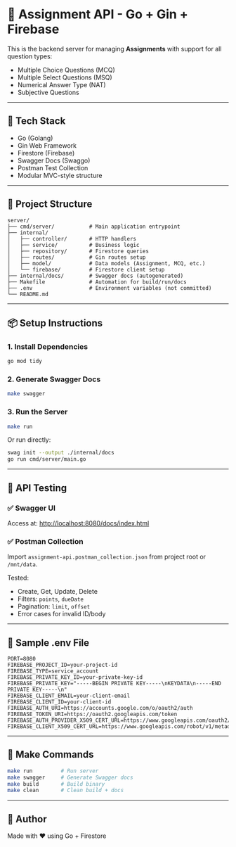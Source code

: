 # 🧠 Assignment API - Go + Gin + Firebase

This is the backend server for managing **Assignments** with support for all question types:
- Multiple Choice Questions (MCQ)
- Multiple Select Questions (MSQ)
- Numerical Answer Type (NAT)
- Subjective Questions

---

## 🚀 Tech Stack

- Go (Golang)
- Gin Web Framework
- Firestore (Firebase)
- Swagger Docs (Swaggo)
- Postman Test Collection
- Modular MVC-style structure

---

## 📁 Project Structure

```
server/
├── cmd/server/           # Main application entrypoint
├── internal/
│   ├── controller/       # HTTP handlers
│   ├── service/          # Business logic
│   ├── repository/       # Firestore queries
│   ├── routes/           # Gin routes setup
│   ├── model/            # Data models (Assignment, MCQ, etc.)
│   └── firebase/         # Firestore client setup
├── internal/docs/        # Swagger docs (autogenerated)
├── Makefile              # Automation for build/run/docs
├── .env                  # Environment variables (not committed)
└── README.md
```

---

## 📦 Setup Instructions

### 1. Install Dependencies

```bash
go mod tidy
```

### 2. Generate Swagger Docs

```bash
make swagger
```

### 3. Run the Server

```bash
make run
```

Or run directly:
```bash
swag init --output ./internal/docs
go run cmd/server/main.go
```

---

## 🧪 API Testing

### ✅ Swagger UI

Access at: [http://localhost:8080/docs/index.html](http://localhost:8080/docs/index.html)

### ✅ Postman Collection

Import `assignment-api.postman_collection.json` from project root or `/mnt/data`.

Tested:
- Create, Get, Update, Delete
- Filters: `points`, `dueDate`
- Pagination: `limit`, `offset`
- Error cases for invalid ID/body

---

## 📝 Sample .env File

```env
PORT=8080
FIREBASE_PROJECT_ID=your-project-id
FIREBASE_TYPE=service_account
FIREBASE_PRIVATE_KEY_ID=your-private-key-id
FIREBASE_PRIVATE_KEY="-----BEGIN PRIVATE KEY-----\nKEYDATA\n-----END PRIVATE KEY-----\n"
FIREBASE_CLIENT_EMAIL=your-client-email
FIREBASE_CLIENT_ID=your-client-id
FIREBASE_AUTH_URI=https://accounts.google.com/o/oauth2/auth
FIREBASE_TOKEN_URI=https://oauth2.googleapis.com/token
FIREBASE_AUTH_PROVIDER_X509_CERT_URL=https://www.googleapis.com/oauth2/v1/certs
FIREBASE_CLIENT_X509_CERT_URL=https://www.googleapis.com/robot/v1/metadata/x509/...
```

---

## 📌 Make Commands

```bash
make run         # Run server
make swagger     # Generate Swagger docs
make build       # Build binary
make clean       # Clean build + docs
```

---

## 📘 Author

Made with ❤️ using Go + Firestore
